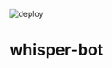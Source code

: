 ![deploy](https://github.com/WGBH-MLA/whisper-bot/actions/workflows/CD.yml/badge.svg)

# whisper-bot
